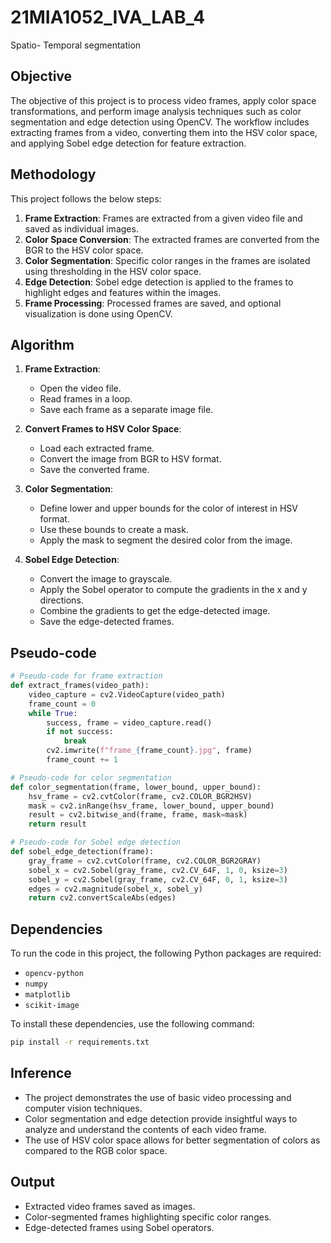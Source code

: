 # 21MIA1052_IVA_LAB_4
Spatio- Temporal segmentation

## Objective
The objective of this project is to process video frames, apply color space transformations, and perform image analysis techniques such as color segmentation and edge detection using OpenCV. The workflow includes extracting frames from a video, converting them into the HSV color space, and applying Sobel edge detection for feature extraction.

## Methodology
This project follows the below steps:

1. **Frame Extraction**: Frames are extracted from a given video file and saved as individual images.
2. **Color Space Conversion**: The extracted frames are converted from the BGR to the HSV color space.
3. **Color Segmentation**: Specific color ranges in the frames are isolated using thresholding in the HSV color space.
4. **Edge Detection**: Sobel edge detection is applied to the frames to highlight edges and features within the images.
5. **Frame Processing**: Processed frames are saved, and optional visualization is done using OpenCV.

## Algorithm
1. **Frame Extraction**:
   - Open the video file.
   - Read frames in a loop.
   - Save each frame as a separate image file.
   
2. **Convert Frames to HSV Color Space**:
   - Load each extracted frame.
   - Convert the image from BGR to HSV format.
   - Save the converted frame.

3. **Color Segmentation**:
   - Define lower and upper bounds for the color of interest in HSV format.
   - Use these bounds to create a mask.
   - Apply the mask to segment the desired color from the image.

4. **Sobel Edge Detection**:
   - Convert the image to grayscale.
   - Apply the Sobel operator to compute the gradients in the x and y directions.
   - Combine the gradients to get the edge-detected image.
   - Save the edge-detected frames.

## Pseudo-code

```python
# Pseudo-code for frame extraction
def extract_frames(video_path):
    video_capture = cv2.VideoCapture(video_path)
    frame_count = 0
    while True:
        success, frame = video_capture.read()
        if not success:
            break
        cv2.imwrite(f"frame_{frame_count}.jpg", frame)
        frame_count += 1

# Pseudo-code for color segmentation
def color_segmentation(frame, lower_bound, upper_bound):
    hsv_frame = cv2.cvtColor(frame, cv2.COLOR_BGR2HSV)
    mask = cv2.inRange(hsv_frame, lower_bound, upper_bound)
    result = cv2.bitwise_and(frame, frame, mask=mask)
    return result

# Pseudo-code for Sobel edge detection
def sobel_edge_detection(frame):
    gray_frame = cv2.cvtColor(frame, cv2.COLOR_BGR2GRAY)
    sobel_x = cv2.Sobel(gray_frame, cv2.CV_64F, 1, 0, ksize=3)
    sobel_y = cv2.Sobel(gray_frame, cv2.CV_64F, 0, 1, ksize=3)
    edges = cv2.magnitude(sobel_x, sobel_y)
    return cv2.convertScaleAbs(edges)
```

## Dependencies
To run the code in this project, the following Python packages are required:

- `opencv-python`
- `numpy`
- `matplotlib`
- `scikit-image`

To install these dependencies, use the following command:

```bash
pip install -r requirements.txt
```

## Inference
- The project demonstrates the use of basic video processing and computer vision techniques.
- Color segmentation and edge detection provide insightful ways to analyze and understand the contents of each video frame.
- The use of HSV color space allows for better segmentation of colors as compared to the RGB color space.

## Output
- Extracted video frames saved as images.
- Color-segmented frames highlighting specific color ranges.
- Edge-detected frames using Sobel operators.

